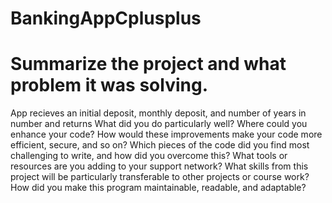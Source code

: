 # BankingAppCplusplus

# Summarize the project and what problem it was solving.
 App recieves an initial deposit, monthly deposit, and number of years in number and returns 
What did you do particularly well?
Where could you enhance your code? How would these improvements make your code more efficient, secure, and so on?
Which pieces of the code did you find most challenging to write, and how did you overcome this? What tools or resources are you adding to your support network?
What skills from this project will be particularly transferable to other projects or course work?
How did you make this program maintainable, readable, and adaptable?
